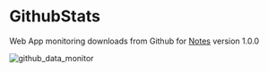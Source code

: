 # GithubStats
Web App monitoring downloads from Github for [Notes](https://github.com/nuttyartist/notes) version 1.0.0

![github_data_monitor](https://user-images.githubusercontent.com/976569/48696137-56216c00-ebe1-11e8-860f-fbc752153fb9.PNG)
